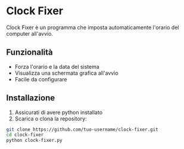# Clock Fixer

Clock Fixer è un programma che imposta automaticamente l'orario del computer all'avvio.  

## Funzionalità
- Forza l'orario e la data del sistema
- Visualizza una schermata grafica all'avvio
- Facile da configurare

## Installazione
1. Assicurati di avere python installato
2. Scarica o clona la repository:
```bash
git clone https://github.com/tuo-username/clock-fixer.git
cd clock-fixer
python clock-fixer.py

